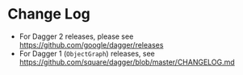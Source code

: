 Change Log
==========

-   For Dagger 2 releases, please see https://github.com/google/dagger/releases
-   For Dagger 1 (`ObjectGraph`) releases, see
    https://github.com/square/dagger/blob/master/CHANGELOG.md

